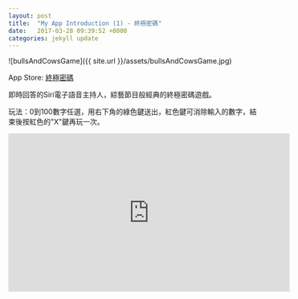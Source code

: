 ```yaml
---
layout: post
title:  "My App Introduction (1) - 終極密碼"
date:   2017-03-28 09:39:52 +0000
categories: jekyll update
---
```

![bullsAndCowsGame]({{ site.url }}/assets/bullsAndCowsGame.jpg)

App Store: [終極密碼][App-Store]

即時回答的Siri電子語音主持人，綜藝節目般經典的終極密碼遊戲。

玩法：0到100數字任選，用右下角的綠色鍵送出，紅色鍵可消除輸入的數字，結束後按紅色的"X"鍵再玩一次。

 
<iframe width="560" height="315" src="https://www.youtube.com/embed/fmulzDRW2gI" frameborder="0" allowfullscreen></iframe>


[App-Store]: https://itunes.apple.com/tw/app/%E7%B5%82%E6%A5%B5%E5%AF%86%E7%A2%BC/id1137017776?l=zh&mt=8

